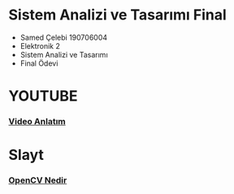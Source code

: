 # Sistem Analizi ve Tasarımı Final

- Samed Çelebi 190706004  
- Elektronik 2 
- Sistem Analizi ve Tasarımı 
- Final Ödevi

# YOUTUBE

### [Video Anlatım](https://studio.youtube.com/video/xfXq3NdZI3M/edit)

# Slayt

### [OpenCV Nedir](https://docs.google.com/presentation/d/1uEvqrDn2etY8TY8abX4I6oPsqdV4TdPgMnHpQS4GtVI/edit?usp=sharing)

